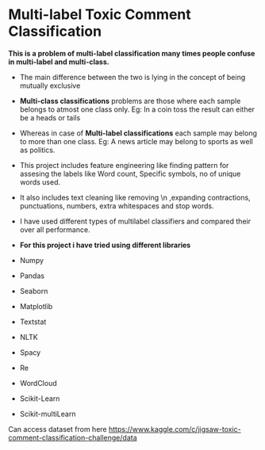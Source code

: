# Multi-label Toxic Comment Classification
**This is a problem of multi-label classification many times people confuse in multi-label and multi-class.**
* The main difference between the two is lying in the concept of being mutually exclusive
* **Multi-class classifications** problems are those where each sample belongs to atmost one class only. Eg: In a coin toss the result can either be a heads or tails
* Whereas in case of **Multi-label classifications** each sample may belong to more than one class. Eg: A news article may belong to sports as well as politics.

* This project includes feature engineering like finding pattern for assesing the labels like Word count, Specific symbols, no of unique words used.
* It also includes text cleaning like removing \n ,expanding contractions, punctuations, numbers, extra whitespaces and stop words.
* I have used different types of multilabel classifiers and compared their over all performance.

* **For this project i have tried using different libraries**
* Numpy
* Pandas
* Seaborn
* Matplotlib
* Textstat
* NLTK
* Spacy
* Re
* WordCloud
* Scikit-Learn
* Scikit-multiLearn

Can access dataset from here https://www.kaggle.com/c/jigsaw-toxic-comment-classification-challenge/data
